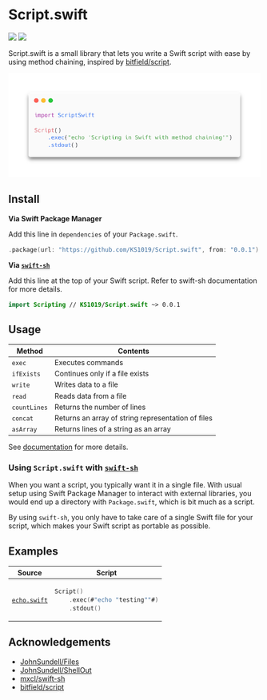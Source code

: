 # Script.swift
[![](https://img.shields.io/endpoint?url=https%3A%2F%2Fswiftpackageindex.com%2Fapi%2Fpackages%2FKS1019%2FScript.swift%2Fbadge%3Ftype%3Dswift-versions)](https://swiftpackageindex.com/KS1019/Script.swift)
[![](https://img.shields.io/endpoint?url=https%3A%2F%2Fswiftpackageindex.com%2Fapi%2Fpackages%2FKS1019%2FScript.swift%2Fbadge%3Ftype%3Dplatforms)](https://swiftpackageindex.com/KS1019/Script.swift)

Script.swift is a small library that lets you write a Swift script with ease by using method chaining, inspired by [bitfield/script](https://github.com/bitfield/script).

![carbon-image](Assets/carbon-code.png)

## Install
**Via Swift Package Manager**

Add this line in `dependencies` of your `Package.swift`.
```swift
.package(url: "https://github.com/KS1019/Script.swift", from: "0.0.1")
```

**Via [`swift-sh`](https://github.com/mxcl/swift-sh)**

Add this line at the top of your Swift script. Refer to swift-sh documentation for more details.
```swift
import Scripting // KS1019/Script.swift ~> 0.0.1
```
## Usage

| Method | Contents |
| ------ | -------- |
| `exec` | Executes commands |
| `ifExists` | Continues only if a file exists |
| `write` | Writes data to a file |
| `read` | Reads data from a file |
| `countLines` | Returns the number of lines |
| `concat` | Returns an array of string representation of files |
| `asArray` | Returns lines of a string as an array |

See [documentation](https://swiftpackageindex.com/KS1019/Script.swift/documentation) for more details.

### Using `Script.swift` with [`swift-sh`](https://github.com/mxcl/swift-sh)
When you want a script, you typically want it in a single file. With usual setup using Swift Package Manager to interact with external libraries, you would end up a directory with `Package.swift`, which is bit much as a script.

By using `swift-sh`, you only have to take care of a single Swift file for your script, which makes your Swift script as portable as possible.
## Examples
<table>
<thead>
  <tr>
    <th>Source</th>
    <th>Script</th>
  </tr>
</thead>
<tbody>
<tr>
<td>

[`echo.swift`](https://github.com/KS1019/Script.swift/blob/3c6d94df1482cc9c6f47f9f1e43b99f8f16a765b/Examples/echo.swift)

</td>
<td>
      
```swift
Script()
    .exec(#"echo "testing""#)
    .stdout()
```
      
</td>

</tr>
</tbody>
</table>

## Acknowledgements
- [JohnSundell/Files](https://github.com/johnsundell/files)
- [JohnSundell/ShellOut](https://github.com/johnsundell/shellout)
- [mxcl/swift-sh](https://github.com/mxcl/swift-sh)
- [bitfield/script](https://github.com/bitfield/script)

